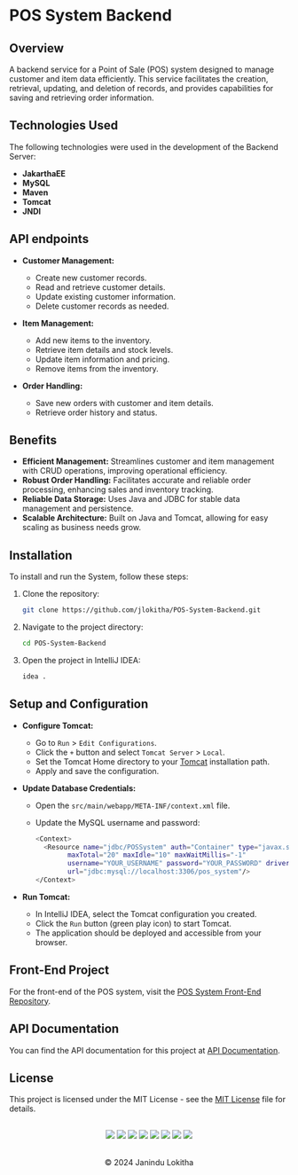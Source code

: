 # POS System Backend

## Overview
A backend service for a Point of Sale (POS) system designed to manage customer and item data efficiently. This service facilitates the creation, retrieval, updating, and deletion of records, and provides capabilities for saving and retrieving order information.

## Technologies Used
The following technologies were used in the development of the Backend Server:

- **JakarthaEE**
- **MySQL**
- **Maven**
- **Tomcat**
- **JNDI**

## API endpoints
- **Customer Management:**
  - Create new customer records.
  - Read and retrieve customer details.
  - Update existing customer information.
  - Delete customer records as needed.

- **Item Management:**
  - Add new items to the inventory.
  - Retrieve item details and stock levels.
  - Update item information and pricing.
  - Remove items from the inventory.

- **Order Handling:**
  - Save new orders with customer and item details.
  - Retrieve order history and status.
 
## Benefits

- **Efficient Management:** Streamlines customer and item management with CRUD operations, improving operational efficiency.
- **Robust Order Handling:** Facilitates accurate and reliable order processing, enhancing sales and inventory tracking.
- **Reliable Data Storage:** Uses Java and JDBC for stable data management and persistence.
- **Scalable Architecture:** Built on Java and Tomcat, allowing for easy scaling as business needs grow.

## Installation
To install and run the System, follow these steps:

1. Clone the repository:
   
   ```bash
   git clone https://github.com/jlokitha/POS-System-Backend.git

2. Navigate to the project directory:
   
   ```bash
   cd POS-System-Backend
   
3. Open the project in IntelliJ IDEA:
   
   ```bash
   idea .
## Setup and Configuration
- **Configure Tomcat:**
    - Go to `Run` > `Edit Configurations`.
    - Click the `+` button and select `Tomcat Server` > `Local`.
    - Set the Tomcat Home directory to your [Tomcat](https://tomcat.apache.org/download-90.cgi) installation path.
    - Apply and save the configuration.

- **Update Database Credentials:**
    - Open the `src/main/webapp/META-INF/context.xml` file.
    - Update the MySQL username and password:
  
      ```bash
      <Context>
        <Resource name="jdbc/POSSystem" auth="Container" type="javax.sql.DataSource"
              maxTotal="20" maxIdle="10" maxWaitMillis="-1"
              username="YOUR_USERNAME" password="YOUR_PASSWORD" driverClassName="com.mysql.cj.jdbc.Driver"
              url="jdbc:mysql://localhost:3306/pos_system"/>
      </Context>

- **Run Tomcat:**
    - In IntelliJ IDEA, select the Tomcat configuration you created.
    - Click the `Run` button (green play icon) to start Tomcat.
    - The application should be deployed and accessible from your browser.

## Front-End Project
For the front-end of the POS system, visit the [POS System Front-End Repository](https://github.com/jlokitha/POS-system.git).

## API Documentation
You can find the API documentation for this project at [API Documentation](https://documenter.getpostman.com/view/35384124/2sA3s1psRe).

## License
This project is licensed under the MIT License - see the [MIT License](LICENSE) file for details.

##
<div align="center">
<a href="https://github.com/jlokitha" target="_blank"><img src = "https://img.shields.io/badge/GitHub-000000?style=for-the-badge&logo=github&logoColor=white"></a>
<a href="https://git-scm.com/" target="_blank"><img src = "https://img.shields.io/badge/Git-000000?style=for-the-badge&logo=git&logoColor=white"></a>
<a href="https://jakarta.ee/compatibility/download/" target="_blank"><img src = "https://img.shields.io/badge/JakarthaEE-000000?style=for-the-badge&logo=eclipse&logoColor=white"></a>
<a href="https://www.mysql.com/downloads/" target="_blank"><img src = "https://img.shields.io/badge/MySQL-000000?style=for-the-badge&logo=mysql&logoColor=white"></a>
<a href="https://maven.apache.org/download.cgi" target="_blank"><img src = "https://img.shields.io/badge/Maven-000000?style=for-the-badge&logo=apachemaven&logoColor=white"></a>
<a href="https://tomcat.apache.org/download-90.cgi" target="_blank"><img src = "https://img.shields.io/badge/Tomcat-000000?style=for-the-badge&logo=apachetomcat&logoColor=white"></a>
<a href="https://www.postman.com/downloads/" target="_blank"><img src = "https://img.shields.io/badge/Postman-000000?style=for-the-badge&logo=Postman&logoColor=white"></a>
<a href="https://www.jetbrains.com/idea/download/?section=windows" target="_blank"><img src = "https://img.shields.io/badge/intellij-000000?style=for-the-badge&logo=intellijidea&logoColor=white"></a>
</div> <br>
<p align="center">
  &copy; 2024 Janindu Lokitha
</p>
